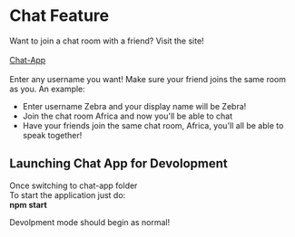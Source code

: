 # Chat Feature
Want to join a chat room with a friend? Visit the site! <br><br>
[Chat-App](https://chat-app-63eec.web.app/) <br><br>
Enter any username you want! Make sure your friend joins the same room as you. An example:
- Enter username Zebra and your display name will be Zebra!
- Join the chat room Africa and now you'll be able to chat
- Have your friends join the same chat room, Africa, you'll all be able to speak together!

## Launching Chat App for Devolopment

Once switching to chat-app folder <br>
To start the application just do: <br>
**npm start**  <br>

Devolpment mode should begin as normal!

